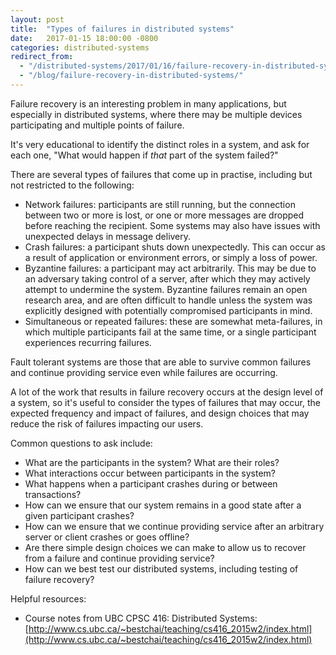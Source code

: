 ```yaml
---
layout: post
title:  "Types of failures in distributed systems"
date:   2017-01-15 18:00:00 -0800
categories: distributed-systems
redirect_from:
  - "/distributed-systems/2017/01/16/failure-recovery-in-distributed-systems"
  - "/blog/failure-recovery-in-distributed-systems/"
---
```


Failure recovery is an interesting problem in many applications, but especially in distributed systems, where there may be multiple devices participating and multiple points of failure.

It's very educational to identify the distinct roles in a system, and ask for each one, "What would happen if *that* part of the system failed?"

<!--more-->

There are several types of failures that come up in practise, including but not restricted to the following:

* Network failures: participants are still running, but the connection between two or more is lost, or one or more messages are dropped before reaching the recipient.  Some systems may also have issues with unexpected delays in message delivery.
* Crash failures: a participant shuts down unexpectedly.  This can occur as a result of application or environment errors, or simply a loss of power.
* Byzantine failures: a participant may act arbitrarily.  This may be due to an adversary taking control of a server, after which they may actively attempt to undermine the system.  Byzantine failures remain an open research area, and are often difficult to handle unless the system was explicitly designed with potentially compromised participants in mind.
* Simultaneous or repeated failures: these are somewhat meta-failures, in which multiple participants fail at the same time, or a single participant experiences recurring failures.

Fault tolerant systems are those that are able to survive common failures and continue providing service even while failures are occurring.

A lot of the work that results in failure recovery occurs at the design level of a system, so it's useful to consider the types of failures that may occur, the expected frequency and impact of failures, and design choices that may reduce the risk of failures impacting our users.

Common questions to ask include:

* What are the participants in the system?  What are their roles?
* What interactions occur between participants in the system?
* What happens when a participant crashes during or between transactions?
* How can we ensure that our system remains in a good state after a given participant crashes?
* How can we ensure that we continue providing service after an arbitrary server or client crashes or goes offline?
* Are there simple design choices we can make to allow us to recover from a failure and continue providing service?
* How can we best test our distributed systems, including testing of failure recovery?

Helpful resources:

* Course notes from UBC CPSC 416: Distributed Systems: [http://www.cs.ubc.ca/~bestchai/teaching/cs416_2015w2/index.html](http://www.cs.ubc.ca/~bestchai/teaching/cs416_2015w2/index.html)
